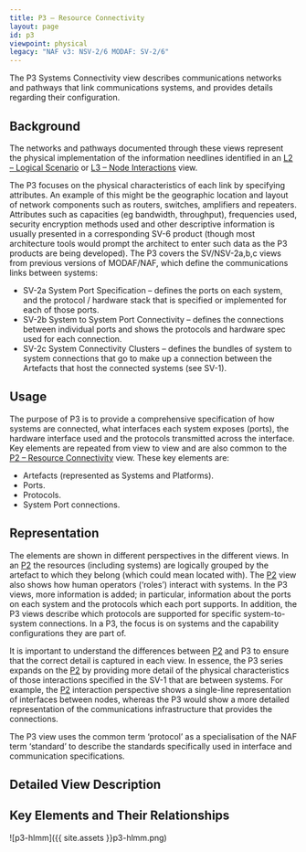 ```yaml
---
title: P3 – Resource Connectivity
layout: page
id: p3
viewpoint: physical
legacy: "NAF v3: NSV-2/6 MODAF: SV-2/6"
---
```



The P3 Systems Connectivity view describes communications networks and
pathways that link communications systems, and provides details
regarding their configuration.

## Background

The networks and pathways documented through these views represent the
physical implementation of the information needlines identified in an
[L2 – Logical Scenario](l2.html) or [L3 – Node Interactions](l3.html) view.

The P3 focuses on the physical characteristics of each link by
specifying attributes. An example of this might be the geographic
location and layout of network components such as routers, switches,
amplifiers and repeaters. Attributes such as capacities (eg bandwidth,
throughput), frequencies used, security encryption methods used and
other descriptive information is usually presented in a corresponding
SV-6 product (though most architecture tools would prompt the architect
to enter such data as the P3 products are being developed). The P3
covers the SV/NSV-2a,b,c views from previous versions of MODAF/NAF,
which define the communications links between systems:

-   SV-2a System Port Specification – defines the ports on each system,
    and the protocol / hardware stack that is specified or implemented
    for each of those ports.
-   SV-2b System to System Port Connectivity – defines the connections
    between individual ports and shows the protocols and hardware spec
    used for each connection.
-   SV-2c System Connectivity Clusters – defines the bundles of system
    to system connections that go to make up a connection between the
    Artefacts that host the connected systems (see SV-1).

## Usage

The purpose of P3 is to provide a comprehensive specification of how
systems are connected, what interfaces each system exposes (ports), the
hardware interface used and the protocols transmitted across the
interface. Key elements are repeated from view to view and are also
common to the [P2 – Resource Connectivity](p2.html) view. These key elements
are:

-   Artefacts (represented as Systems and Platforms).
-   Ports.
-   Protocols.
-   System Port connections.

## Representation

The elements are shown in different perspectives in the different views.
In an [P2](p2.html) the resources (including systems) are logically grouped
by the artefact to which they belong (which could mean located with).
The [P2](p2.html) view also shows how human operators (‘roles’) interact
with systems. In the P3 views, more information is added; in particular,
information about the ports on each system and the protocols which each
port supports. In addition, the P3 views describe which protocols are
supported for specific system-to-system connections. In a P3, the focus
is on systems and the capability configurations they are part of.

It is important to understand the differences between [P2](p2.html) and P3
to ensure that the correct detail is captured in each view. In essence,
the P3 series expands on the [P2](p2.html) by providing more detail of the
physical characteristics of those interactions specified in the SV-1
that are between systems. For example, the [P2](p2.html) interaction
perspective shows a single-line representation of interfaces between
nodes, whereas the P3 would show a more detailed representation of the
communications infrastructure that provides the connections.

The P3 view uses the common term ‘protocol’ as a specialisation of the
NAF term ‘standard’ to describe the standards specifically used in
interface and communication specifications.

## Detailed View Description

## Key Elements and Their Relationships

![p3-hlmm]({{ site.assets }}p3-hlmm.png)
